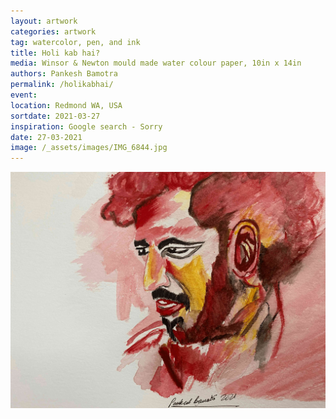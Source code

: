 ```yaml
---
layout: artwork
categories: artwork
tag: watercolor, pen, and ink
title: Holi kab hai?
media: Winsor & Newton mould made water colour paper, 10in x 14in
authors: Pankesh Bamotra
permalink: /holikabhai/
event: 
location: Redmond WA, USA
sortdate: 2021-03-27
inspiration: Google search - Sorry
date: 27-03-2021
image: /_assets/images/IMG_6844.jpg
---
```

![](/_assets/images/IMG_6844.jpg)